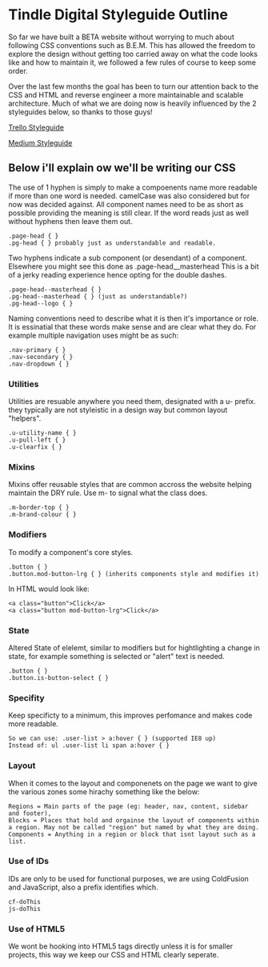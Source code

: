 # Tindle Digital Styleguide Outline

So far we have built a BETA website without worrying to much about following CSS conventions such as B.E.M. This has allowed the freedom to explore the design without getting too carried away on what the code looks like and how to maintain it, we followed a few rules of course to keep some order. 

Over the last few months the goal has been to turn our attention back to the CSS and HTML and reverse engineer a more maintainable and scalable architecture. Much of what we are doing now is heavily influenced by the 2 styleguides below, so thanks to those guys!

[Trello Styleguide](https://gist.github.com/bobbygrace/9e961e8982f42eb91b80#file-trello-css-guide-mdllo!)

[Medium Styleguide](https://gist.github.com/fat/a47b882eb5f84293c4ed)


## Below i'll explain ow we'll be writing our CSS

The use of 1 hyphen is simply to make a compoenents name more readable if more than one word is needed. camelCase was also considered but for now was decided against. All component names need to be as short as possible providing the meaning is still clear. If the word reads just as well without hyphens then leave them out.

    .page-head { }
    .pg-head { } probably just as understandable and readable.

Two hyphens indicate a sub component (or desendant) of a component. Elsewhere you might see this done as .page-head__masterhead This is a bit of a jerky reading experience hence opting for the double dashes.

    .page-head--masterhead { }
    .pg-head--masterhead { } (just as understandable?)
    .pg-head--logo { }

Naming conventions need to describe what it is then it's importance or role. It is essinatial that these words make sense and are clear what they do. For example multiple navigation uses might be as such:

    .nav-primary { }
    .nav-secondary { }
    .nav-dropdown { }

### Utilities

Utilities are resuable anywhere you need them, designated with a u- prefix. they typically are not styleistic in a design way but common layout "helpers".

    .u-utility-name { }
    .u-pull-left { }
    .u-clearfix { }

### Mixins

Mixins offer reusable styles that are common accross the website helping maintain the DRY rule. Use  m- to signal what the class does.

    .m-border-top { }
    .m-brand-colour { }

### Modifiers 

To modify a component's core styles.

    .button { }
    .button.mod-button-lrg { } (inherits components style and modifies it)

In HTML would look like:

    <a class="button">Click</a>
    <a class="button mod-button-lrg">Click</a>

### State

Altered State of elelemt, similar to modifiers but for hightlighting a change in state, for example something is selected or "alert" text is needed.

    .button { }
    .button.is-button-select { }

### Specifity

Keep specificty to a minimum, this improves perfomance and makes code more readable.

    So we can use: .user-list > a:hover { } (supported IE8 up)
    Instead of: ul .user-list li span a:hover { }

### Layout

When it comes to the layout and componenets on the page we want to give the various zones some hirachy something like the below:

    Regions = Main parts of the page (eg: header, nav, content, sidebar and footer),
    Blocks = Places that hold and orgainse the layout of components within a region. May not be called "region" but named by what they are doing.
    Components = Anything in a region or block that isnt layout such as a list.
    
### Use of IDs

IDs are only to be used for functional purposes, we are using ColdFusion and JavaScript, also a prefix identifies which.

    cf-doThis
    js-doThis

### Use of HTML5

We wont be hooking into HTML5 tags directly unless it is for smaller projects, this way we keep our CSS and HTML clearly seperate. 



